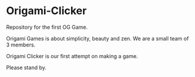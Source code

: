 # Origami-Clicker
Repository for the first OG Game.

Origami Games is about simplicity, beauty and zen. We are a small team of 3 members.

Origami Clicker is our first attempt on making a game.

Please stand by.
